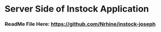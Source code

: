 # Server Side of Instock Application

### ReadMe File Here: https://github.com/Nrhine/instock-joseph
